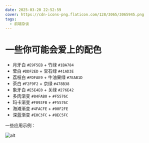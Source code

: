 ```yaml
---
date: 2025-03-20 22:52:59
cover: https://cdn-icons-png.flaticon.com/128/3065/3065945.png
tags:
  - 前端杂谈
---
```


# 一些你可能会爱上的配色

- 月牙白 `#E9F5EB` + 竹绿 `#1BA784`
- 莹白 `#DDF2ED` + 宝石绿 `#41AD3E`
- 荔枝白 `#FDFAE9` + 牛油果绿 `#7EAB1D`
- 茶白 `#F2F9F2` + 京绿 `#478B38`
- 象牙白 `#E5E4E0` + 关绿 `#276E42`
- 多肉渐变 `#84FAB0` + `#F5576C`
- 玛卡渐变 `#F093FB` + `#F5576C`
- 海滩渐变 `#4FACFE` + `#00F2FE`
- 深蓝渐变 `#E0C3FC` + `#8EC5FC`

一些应用示例：

![alt](https://blog-1328542955.cos.ap-shanghai.myqcloud.com/PixPin_2025-03-20_23-10-37.png)

